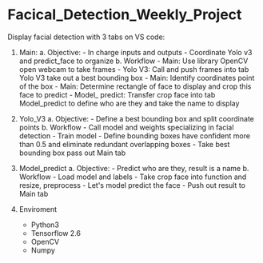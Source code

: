 # Facical_Detection_Weekly_Project
 
Display facial detection with 3 tabs on VS code:

1. Main:
	a. Objective:
		- In charge inputs and outputs
		- Coordinate Yolo v3 and predict_face to organize
	b. Workflow
		- Main: 			Use library OpenCV open webcam to take frames
		- Yolo V3: 			Call and push frames into tab Yolo V3 take out a best bounding box
		- Main: 			Identify coordinates point of the box
		- Main: 		  	Determine rectangle of face to display and crop this face to predict 
		- Model_ predict: 	Transfer crop face into tab Model_predict to define who are they and take the name to display
2. Yolo_V3
	a. Objective:
		- Define a best bounding box and split coordinate points
	b. Workflow
		- Call model and weights specializing in facial detection
		- Train model
		- Define bounding boxes have confident more than 0.5 and eliminate redundant overlapping boxes
		- Take best bounding box pass out Main tab

3. Model_predict
	a. Objective:
		- Predict who are they, result is a name
	b. Workflow
		- Load model and labels
		- Take crop face into function and resize, preprocess 
		- Let's model predict the face
		- Push out result to Main tab
4. Enviroment
	- Python3
	- Tensorflow 2.6
	- OpenCV 
	- Numpy
		
